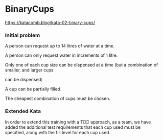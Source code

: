 # BinaryCups
https://katacomb.blog/kata-02-binary-cups/

### Initial problem

A person can request up to 14 litres of water at a time.

A person can only request water in increments of 1 litre.

Only one of each cup size can be dispensed at a time (but a combination of smaller, and larger cups 

can be dispensed)

A cup can be partially filled.

The cheapest combination of cups must be chosen.

### Extended Kata

In order to extend this training with a TDD approach, 
as a team, we have added the additional test requirements 
that each cup used must be specified, 
along with the fill level for each cup used.


